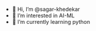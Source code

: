 - 👋 Hi, I’m @sagar-khedekar
- 👀 I’m interested in AI-ML
- 🌱 I’m currently learning python
<!---
sagar-khedekar/sagar-khedekar is a ✨ special ✨ repository because its `README.md` (this file) appears on your GitHub profile.
You can click the Preview link to take a look at your changes.
--->
